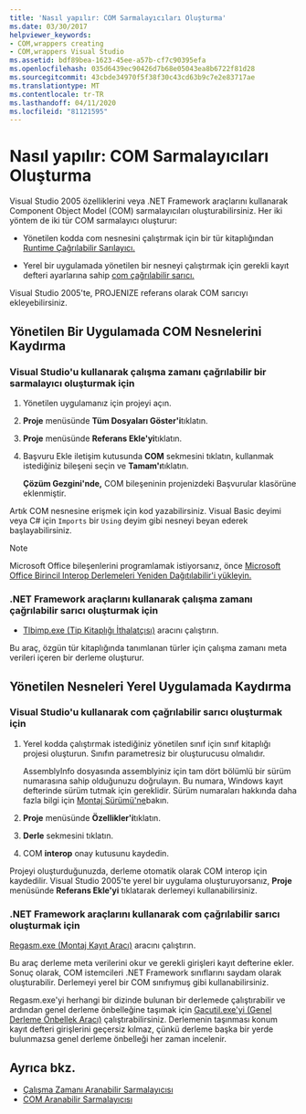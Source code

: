 ```yaml
---
title: 'Nasıl yapılır: COM Sarmalayıcıları Oluşturma'
ms.date: 03/30/2017
helpviewer_keywords:
- COM,wrappers creating
- COM,wrappers Visual Studio
ms.assetid: bdf89bea-1623-45ee-a57b-cf7c90395efa
ms.openlocfilehash: 035d6439ec90426d7b68e05043ea8b6722f81d28
ms.sourcegitcommit: 43cbde34970f5f38f30c43cd63b9c7e2e83717ae
ms.translationtype: MT
ms.contentlocale: tr-TR
ms.lasthandoff: 04/11/2020
ms.locfileid: "81121595"
---
```

# <a name="how-to-create-com-wrappers"></a>Nasıl yapılır: COM Sarmalayıcıları Oluşturma

Visual Studio 2005 özelliklerini veya .NET Framework araçlarını kullanarak Component Object Model (COM) sarmalayıcıları oluşturabilirsiniz. Her iki yöntem de iki tür COM sarmalayıcı oluşturur:

- Yönetilen kodda com nesnesini çalıştırmak için bir tür kitaplığından [Runtime Çağrılabilir Sarılayıcı.](../../standard/native-interop/runtime-callable-wrapper.md)

- Yerel bir uygulamada yönetilen bir nesneyi çalıştırmak için gerekli kayıt defteri ayarlarına sahip [com çağrılabilir sarıcı.](../../standard/native-interop/com-callable-wrapper.md)

Visual Studio 2005'te, PROJENIZE referans olarak COM sarıcıyı ekleyebilirsiniz.

## <a name="wrap-com-objects-in-a-managed-application"></a>Yönetilen Bir Uygulamada COM Nesnelerini Kaydırma

### <a name="to-create-a-runtime-callable-wrapper-using-visual-studio"></a>Visual Studio'u kullanarak çalışma zamanı çağrılabilir bir sarmalayıcı oluşturmak için

1. Yönetilen uygulamanız için projeyi açın.

2. **Proje** menüsünde **Tüm Dosyaları Göster'i**tıklatın.

3. **Proje** menüsünde **Referans Ekle'yi**tıklatın.

4. Başvuru Ekle iletişim kutusunda **COM** sekmesini tıklatın, kullanmak istediğiniz bileşeni seçin ve **Tamam'ı**tıklatın.

     **Çözüm Gezgini'nde,** COM bileşeninin projenizdeki Başvurular klasörüne eklenmiştir.

Artık COM nesnesine erişmek için kod yazabilirsiniz. Visual Basic deyimi veya C# için `Imports` bir `Using` deyim gibi nesneyi beyan ederek başlayabilirsiniz.

> [!NOTE]
> Microsoft Office bileşenlerini programlamak istiyorsanız, önce [Microsoft Office Birincil Interop Derlemeleri Yeniden Dağıtılabilir'i yükleyin.](https://www.microsoft.com/Download/details.aspx?id=3508)
  
### <a name="to-create-a-runtime-callable-wrapper-using-net-framework-tools"></a>.NET Framework araçlarını kullanarak çalışma zamanı çağrılabilir sarıcı oluşturmak için  
  
- [Tlbimp.exe (Tip Kitaplığı İthalatçısı)](../tools/tlbimp-exe-type-library-importer.md) aracını çalıştırın.  
  
 Bu araç, özgün tür kitaplığında tanımlanan türler için çalışma zamanı meta verileri içeren bir derleme oluşturur.  
  
## <a name="wrap-managed-objects-in-a-native-application"></a>Yönetilen Nesneleri Yerel Uygulamada Kaydırma  
  
### <a name="to-create-a-com-callable-wrapper-using-visual-studio"></a>Visual Studio'u kullanarak com çağrılabilir sarıcı oluşturmak için  
  
1. Yerel kodda çalıştırmak istediğiniz yönetilen sınıf için sınıf kitaplığı projesi oluşturun. Sınıfın parametresiz bir oluşturucusu olmalıdır.  
  
     AssemblyInfo dosyasında assemblyiniz için tam dört bölümlü bir sürüm numarasına sahip olduğunuzu doğrulayın. Bu numara, Windows kayıt defterinde sürüm tutmak için gereklidir. Sürüm numaraları hakkında daha fazla bilgi için [Montaj Sürümü'ne](../../standard/assembly/versioning.md)bakın.  
  
2. **Proje** menüsünde **Özellikler'i**tıklatın.  
  
3. **Derle** sekmesini tıklatın.  
  
4. COM **interop** onay kutusunu kaydedin.  
  
 Projeyi oluşturduğunuzda, derleme otomatik olarak COM interop için kaydedilir. Visual Studio 2005'te yerel bir uygulama oluşturuyorsanız, **Proje** menüsünde **Referans Ekle'yi** tıklatarak derlemeyi kullanabilirsiniz.  
  
### <a name="to-create-a-com-callable-wrapper-using-net-framework-tools"></a>.NET Framework araçlarını kullanarak com çağrılabilir sarıcı oluşturmak için  
  
[Regasm.exe (Montaj Kayıt Aracı)](../tools/regasm-exe-assembly-registration-tool.md) aracını çalıştırın.  
  
Bu araç derleme meta verilerini okur ve gerekli girişleri kayıt defterine ekler. Sonuç olarak, COM istemcileri .NET Framework sınıflarını saydam olarak oluşturabilir. Derlemeyi yerel bir COM sınıfıymuş gibi kullanabilirsiniz.  
  
Regasm.exe'yi herhangi bir dizinde bulunan bir derlemede çalıştırabilir ve ardından genel derleme önbelleğine taşımak için [Gacutil.exe'yi (Genel Derleme Önbellek Aracı)](../tools/gacutil-exe-gac-tool.md) çalıştırabilirsiniz. Derlemenin taşınması konum kayıt defteri girişlerini geçersiz kılmaz, çünkü derleme başka bir yerde bulunmazsa genel derleme önbelleği her zaman incelenir.  
  
## <a name="see-also"></a>Ayrıca bkz.

- [Çalışma Zamanı Aranabilir Sarmalayıcısı](../../standard/native-interop/runtime-callable-wrapper.md)
- [COM Aranabilir Sarmalayıcısı](../../standard/native-interop/com-callable-wrapper.md)
